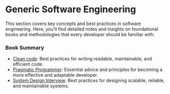 # Generic Software Engineering


This section covers key concepts and best practices in software engineering. Here, you’ll find detailed notes and insights on foundational books and methodologies that every developer should be familiar with.

### Book Summary
- [Clean code](GeneralSoftwareEngineering/CleanCode.md): Best practices for writing readable, maintainable, and efficient code.
- [Pragmatic Programmer](GeneralSoftwareEngineering/PragmaticProgrammer.md): Essential advice and principles for becoming a more effective and adaptable developer.
- [System Design Interview](GeneralSoftwareEngineering/SystemDesingInterview.md):  Best practices for designing scalable, reliable, and maintainable systems.